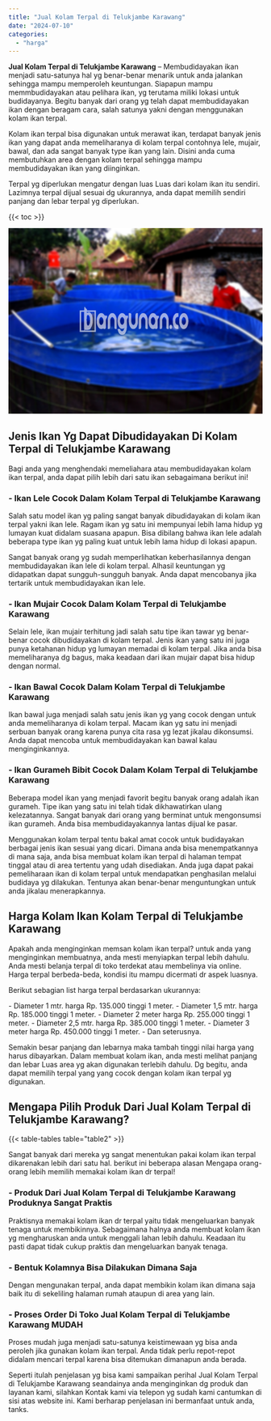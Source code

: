 ```yaml
---
title: "Jual Kolam Terpal di Telukjambe Karawang"
date: "2024-07-10"
categories: 
  - "harga"
---
```


**Jual Kolam Terpal di Telukjambe Karawang** – Membudidayakan ikan menjadi satu-satunya hal yg benar-benar menarik untuk anda jalankan sehingga mampu memperoleh keuntungan. Siapapun mampu memmbudidayakan atau pelihara ikan, yg terutama miliki lokasi untuk budidayanya. Begitu banyak dari orang yg telah dapat membudidayakan ikan dengan beragam cara, salah satunya yakni dengan menggunakan kolam ikan terpal.

Kolam ikan terpal bisa digunakan untuk merawat ikan, terdapat banyak jenis ikan yang dapat anda memeliharanya di kolam terpal contohnya lele, mujair, bawal, dan ada sangat banyak type ikan yang lain. Disini anda cuma membutuhkan area dengan kolam terpal sehingga mampu membudidayakan ikan yang diinginkan.

Terpal yg diperlukan mengatur dengan luas Luas dari kolam ikan itu sendiri. Lazimnya terpal dijual sesuai dg ukurannya, anda dapat memilih sendiri panjang dan lebar terpal yg diperlukan.

{{< toc >}}

![Jual Kolam Terpal di Telukjambe Karawang](/images/jual-kolam-terpal-38.png)

## Jenis Ikan Yg Dapat Dibudidayakan Di Kolam Terpal di Telukjambe Karawang

Bagi anda yang menghendaki memeliahara atau membudidayakan kolam ikan terpal, anda dapat pilih lebih dari satu ikan sebagaimana berikut ini!

### \- Ikan Lele Cocok Dalam Kolam Terpal di Telukjambe Karawang

Salah satu model ikan yg paling sangat banyak dibudidayakan di kolam ikan terpal yakni ikan lele. Ragam ikan yg satu ini mempunyai lebih lama hidup yg lumayan kuat didalam suasana apapun. Bisa dibilang bahwa ikan lele adalah beberapa type ikan yg paling kuat untuk lebih lama hidup di lokasi apapun.

Sangat banyak orang yg sudah memperlihatkan keberhasilannya dengan membudidayakan ikan lele di kolam terpal. Alhasil keuntungan yg didapatkan dapat sungguh-sungguh banyak. Anda dapat mencobanya jika tertarik untuk membudidayakan ikan lele.

### \- Ikan Mujair Cocok Dalam Kolam Terpal di Telukjambe Karawang

Selain lele, ikan mujair terhitung jadi salah satu tipe ikan tawar yg benar-benar cocok dibudidayakan di kolam terpal. Jenis ikan yang satu ini juga punya ketahanan hidup yg lumayan memadai di kolam terpal. Jika anda bisa memeliharanya dg bagus, maka keadaan dari ikan mujair dapat bisa hidup dengan normal.

### \- Ikan Bawal Cocok Dalam Kolam Terpal di Telukjambe Karawang

Ikan bawal juga menjadi salah satu jenis ikan yg yang cocok dengan untuk anda memeliharanya di kolam terpal. Macam ikan yg satu ini menjadi serbuan banyak orang karena punya cita rasa yg lezat jikalau dikonsumsi. Anda dapat mencoba untuk membudidayakan kan bawal kalau menginginkannya.

### \- Ikan Gurameh Bibit Cocok Dalam Kolam Terpal di Telukjambe Karawang

Beberapa model ikan yang menjadi favorit begitu banyak orang adalah ikan gurameh. Tipe ikan yang satu ini telah tidak dikhawatirkan ulang kelezatannya. Sangat banyak dari orang yang berminat untuk mengonsumsi ikan gurameh. Anda bisa membudidayakannya lantas dijual ke pasar.

Menggunakan kolam terpal tentu bakal amat cocok untuk budidayakan berbagai jenis ikan sesuai yang dicari. Dimana anda bisa menempatkannya di mana saja, anda bisa membuat kolam ikan terpal di halaman tempat tinggal atau di area tertentu yang udah disediakan. Anda juga dapat pakai pemeliharaan ikan di kolam terpal untuk mendapatkan penghasilan melalui budidaya yg dilakukan. Tentunya akan benar-benar menguntungkan untuk anda jikalau menerapkannya.

## Harga Kolam Ikan Kolam Terpal di Telukjambe Karawang

Apakah anda menginginkan memsan kolam ikan terpal? untuk anda yang menginginkan membuatnya, anda mesti menyiapkan terpal lebih dahulu. Anda mesti belanja terpal di toko terdekat atau membelinya via online. Harga terpal berbeda-beda, kondisi itu mampu dicermati dr aspek luasnya.

Berikut sebagian list harga terpal berdasarkan ukurannya:

\- Diameter 1 mtr. harga Rp. 135.000 tinggi 1 meter. - Diameter 1,5 mtr. harga Rp. 185.000 tinggi 1 meter. - Diameter 2 meter harga Rp. 255.000 tinggi 1 meter. - Diameter 2,5 mtr. harga Rp. 385.000 tinggi 1 meter. - Diameter 3 meter harga Rp. 450.000 tinggi 1 meter. - Dan seterusnya.

Semakin besar panjang dan lebarnya maka tambah tinggi nilai harga yang harus dibayarkan. Dalam membuat kolam ikan, anda mesti melihat panjang dan lebar Luas area yg akan digunakan terlebih dahulu. Dg begitu, anda dapat memilih terpal yang yang cocok dengan kolam ikan terpal yg digunakan.

## Mengapa Pilih Produk Dari Jual Kolam Terpal di Telukjambe Karawang?

{{< table-tables table="table2" >}}

Sangat banyak dari mereka yg sangat menentukan pakai kolam ikan terpal dikarenakan lebih dari satu hal. berikut ini beberapa alasan Mengapa orang-orang lebih memilih memakai kolam ikan dr terpal!

### \- Produk Dari Jual Kolam Terpal di Telukjambe Karawang Produknya Sangat Praktis

Praktisnya memakai kolam ikan dr terpal yaitu tidak mengeluarkan banyak tenaga untuk membikinnya. Sebagaimana halnya anda membuat kolam ikan yg mengharuskan anda untuk menggali lahan lebih dahulu. Keadaan itu pasti dapat tidak cukup praktis dan mengeluarkan banyak tenaga.

### \- Bentuk Kolamnya Bisa Dilakukan Dimana Saja

Dengan mengunakan terpal, anda dapat membikin kolam ikan dimana saja baik itu di sekeliling halaman rumah ataupun di area yang lain.

### \- Proses Order Di Toko Jual Kolam Terpal di Telukjambe Karawang MUDAH

Proses mudah juga menjadi satu-satunya keistimewaan yg bisa anda peroleh jika gunakan kolam ikan terpal. Anda tidak perlu repot-repot didalam mencari terpal karena bisa ditemukan dimanapun anda berada.

Seperti itulah penjelasan yg bisa kami sampaikan perihal Jual Kolam Terpal di Telukjambe Karawang seandainya anda menginginkan dg produk dan layanan kami, silahkan Kontak kami via telepon yg sudah kami cantumkan di sisi atas website ini. Kami berharap penjelasan ini bermanfaat untuk anda, tanks.
